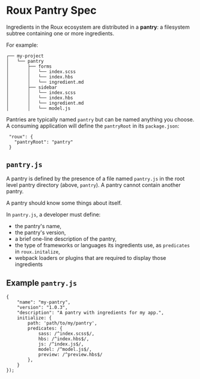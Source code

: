 # Roux Pantry Spec

Ingredients in the Roux ecosystem are distributed in a **pantry**: a filesystem
subtree containing one or more ingredients.

For example:

```
┌── my-project
│   └── pantry
│       ├── forms
│       │   └── index.scss
│       │   └── index.hbs
│       │   └── ingredient.md
│       ├── sidebar
│       │   └── index.scss
│       │   └── index.hbs
│       │   └── ingredient.md
│       │   └── model.js
```

Pantries are typically named `pantry` but can be named anything you choose.
A consuming application will define the `pantryRoot` in its `package.json`:

```
 "roux": {
   "pantryRoot": "pantry"
 }
```


## `pantry.js`

A pantry is defined by the presence of a file named `pantry.js` in the root
level pantry directory (above, `pantry`). A pantry cannot contain another pantry.

A pantry should know some things about itself.

In `pantry.js`, a developer must define:

* the pantry's name,
* the pantry's version,
* a brief one-line description of the pantry,
* the type of frameworks or languages its ingredients use, as `predicates` in
  `roux.initalize`,
* webpack loaders or plugins that are required to display those ingredients

## Example `pantry.js`

```
{
    "name": "my-pantry",
    "version": "1.0.3",
    "description": "A pantry with ingredients for my app.",
    initialize: {
        path: 'path/to/my/pantry',
        predicates: {
            sass: /^index.scss$/,
            hbs: /^index.hbs$/,
            js: /^index.js$/,
            model: /^model.js$/,
            preview: /^preview.hbs$/
        },
    }
});
```
